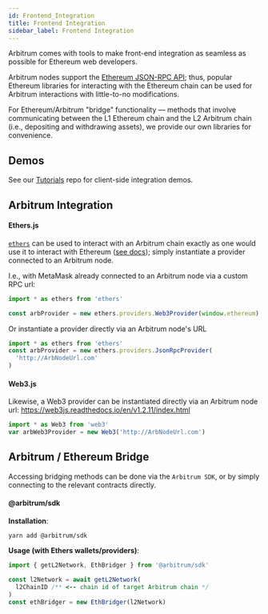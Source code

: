 ```yaml
---
id: Frontend_Integration
title: Frontend Integration
sidebar_label: Frontend Integration
---
```


Arbitrum comes with tools to make front-end integration as seamless as possible for Ethereum web developers.

Arbitrum nodes support the [Ethereum JSON-RPC API](https://eth.wiki/json-rpc/API); thus, popular Ethereum libraries for interacting with the Ethereum chain can be used for Arbitrum interactions with little-to-no modifications.

For Ethereum/Arbitrum "bridge" functionality — methods that involve communicating between the L1 Ethereum chain and the L2 Arbitrum chain (i.e., depositing and withdrawing assets), we provide our own libraries for convenience.

## Demos

See our [Tutorials](https://github.com/OffchainLabs/arbitrum-tutorials) repo for client-side integration demos.

## Arbitrum Integration

#### Ethers.js

[`ethers`](https://www.npmjs.com/package/ethers) can be used to interact with an Arbitrum chain exactly as one would use it to interact with Ethereum ([see docs](https://docs.ethers.io/v5/)); simply instantiate a provider connected to an Arbitrum node.

I.e., with MetaMask already connected to an Arbitrum node via a custom RPC url:

```ts
import * as ethers from 'ethers'

const arbProvider = new ethers.providers.Web3Provider(window.ethereum)
```

Or instantiate a provider directly via an Arbitrum node's URL

```ts
import * as ethers from 'ethers'
const arbProvider = new ethers.providers.JsonRpcProvider(
  'http://ArbNodeUrl.com'
)
```

#### Web3.js

Likewise, a Web3 provider can be instantiated directly via an Arbitrum node url:
https://web3js.readthedocs.io/en/v1.2.11/index.html

```ts
import * as Web3 from 'web3'
var arbWeb3Provider = new Web3('http://ArbNodeUrl.com')
```

## Arbitrum / Ethereum Bridge

Accessing bridging methods can be done via the `Arbitrum SDK`, or by simply connecting to the relevant contracts directly.

#### @arbitrum/sdk

**Installation**:

```
yarn add @arbitrum/sdk
```

**Usage (with Ethers wallets/providers)**:

```ts
import { getL2Network, EthBridger } from '@arbitrum/sdk'

const l2Network = await getL2Network(
  l2ChainID /** <-- chain id of target Arbitrum chain */
)
const ethBridger = new EthBridger(l2Network)
```


